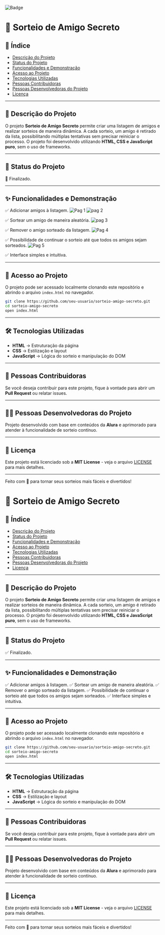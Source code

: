 ![Badge](https://img.shields.io/badge/status-finalizado-green)

# 🎁 Sorteio de Amigo Secreto

## 📌 Índice

- [Descrição do Projeto](#descrição-do-projeto)
- [Status do Projeto](#status-do-projeto)
- [Funcionalidades e Demonstração](#funcionalidades-e-demonstração)
- [Acesso ao Projeto](#acesso-ao-projeto)
- [Tecnologias Utilizadas](#tecnologias-utilizadas)
- [Pessoas Contribuidoras](#pessoas-contribuidoras)
- [Pessoas Desenvolvedoras do Projeto](#pessoas-desenvolvedoras-do-projeto)
- [Licença](#licença)

---

## 📖 Descrição do Projeto
O projeto **Sorteio de Amigo Secreto** permite criar uma listagem de amigos e realizar sorteios de maneira dinâmica. A cada sorteio, um amigo é retirado da lista, possibilitando múltiplas tentativas sem precisar reiniciar o processo. O projeto foi desenvolvido utilizando **HTML, CSS e JavaScript puro**, sem o uso de frameworks.

---

## 🚀 Status do Projeto
🔧 Finalizado.

---

## ✨ Funcionalidades e Demonstração
✅ Adicionar amigos à listagem.
![Pag 1](https://github.com/user-attachments/assets/268b358d-4a24-4514-a73d-d39b924c59f1)
![pag 2](https://github.com/user-attachments/assets/931f5874-b4bc-4995-abdb-26fda5785bbf)

✅ Sortear um amigo de maneira aleatória.
![pag 3](https://github.com/user-attachments/assets/d55b587f-d32e-4592-9fdf-91e9f2e6503e)

✅ Remover o amigo sorteado da listagem.
![Pag 4](https://github.com/user-attachments/assets/b557f81a-f792-4d44-9dc3-ac5005a42e21)

✅ Possibilidade de continuar o sorteio até que todos os amigos sejam sorteados.
![Pag 5](https://github.com/user-attachments/assets/d652486c-54dd-4ed7-b7ca-74cd9db060bd)

✅ Interface simples e intuitiva.

---

## 🔗 Acesso ao Projeto
O projeto pode ser acessado localmente clonando este repositório e abrindo o arquivo `index.html` no navegador.

```sh
git clone https://github.com/seu-usuario/sorteio-amigo-secreto.git
cd sorteio-amigo-secreto
open index.html
```

---

## 🛠️ Tecnologias Utilizadas
- **HTML** → Estruturação da página
- **CSS** → Estilização e layout
- **JavaScript** → Lógica do sorteio e manipulação do DOM

---

## 👥 Pessoas Contribuidoras
Se você deseja contribuir para este projeto, fique à vontade para abrir um **Pull Request** ou relatar issues.

---

## 👩‍💻 Pessoas Desenvolvedoras do Projeto
Projeto desenvolvido com base em conteúdos da **Alura** e aprimorado para atender à funcionalidade de sorteio contínuo.

---

## 📜 Licença
Este projeto está licenciado sob a **MIT License** - veja o arquivo [LICENSE](LICENSE) para mais detalhes.

---

Feito com 💙 para tornar seus sorteios mais fáceis e divertidos!

# 🎁 Sorteio de Amigo Secreto

## 📌 Índice

- [Descrição do Projeto](#descrição-do-projeto)
- [Status do Projeto](#status-do-projeto)
- [Funcionalidades e Demonstração](#funcionalidades-e-demonstração)
- [Acesso ao Projeto](#acesso-ao-projeto)
- [Tecnologias Utilizadas](#tecnologias-utilizadas)
- [Pessoas Contribuidoras](#pessoas-contribuidoras)
- [Pessoas Desenvolvedoras do Projeto](#pessoas-desenvolvedoras-do-projeto)
- [Licença](#licença)

---

## 📖 Descrição do Projeto
O projeto **Sorteio de Amigo Secreto** permite criar uma listagem de amigos e realizar sorteios de maneira dinâmica. A cada sorteio, um amigo é retirado da lista, possibilitando múltiplas tentativas sem precisar reiniciar o processo. O projeto foi desenvolvido utilizando **HTML, CSS e JavaScript puro**, sem o uso de frameworks.

---

## 🚀 Status do Projeto
✅ Finalizado.

---

## ✨ Funcionalidades e Demonstração
✅ Adicionar amigos à listagem.
✅ Sortear um amigo de maneira aleatória.
✅ Remover o amigo sorteado da listagem.
✅ Possibilidade de continuar o sorteio até que todos os amigos sejam sorteados.
✅ Interface simples e intuitiva.

---

## 🔗 Acesso ao Projeto
O projeto pode ser acessado localmente clonando este repositório e abrindo o arquivo `index.html` no navegador.

```sh
git clone https://github.com/seu-usuario/sorteio-amigo-secreto.git
cd sorteio-amigo-secreto
open index.html
```

---

## 🛠️ Tecnologias Utilizadas
- **HTML** → Estruturação da página
- **CSS** → Estilização e layout
- **JavaScript** → Lógica do sorteio e manipulação do DOM

---

## 👥 Pessoas Contribuidoras
Se você deseja contribuir para este projeto, fique à vontade para abrir um **Pull Request** ou relatar issues.

---

## 👩‍💻 Pessoas Desenvolvedoras do Projeto
Projeto desenvolvido com base em conteúdos da **Alura** e aprimorado para atender à funcionalidade de sorteio contínuo.

---

## 📜 Licença
Este projeto está licenciado sob a **MIT License** - veja o arquivo [LICENSE](LICENSE) para mais detalhes.

---

Feito com 💙 para tornar seus sorteios mais fáceis e divertidos!

